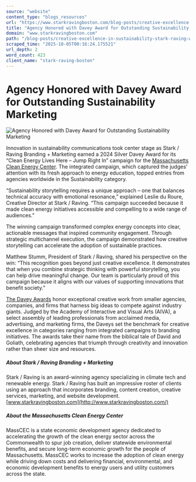 ```yaml
---
source: "website"
content_type: "blogs_resources"
url: "https://www.starkravingboston.com/blog-posts/creative-excellence-in-sustainability-stark-raving-wins-2024-davey-award"
title: "Agency Honored with Davey Award for Outstanding Sustainability Marketing"
domain: "www.starkravingboston.com"
path: "/blog-posts/creative-excellence-in-sustainability-stark-raving-wins-2024-davey-award"
scraped_time: "2025-10-05T00:16:24.175521"
url_depth: 2
word_count: 423
client_name: "stark-raving-boston"
---
```


# Agency Honored with Davey Award for Outstanding Sustainability Marketing

![Agency Honored with Davey Award for Outstanding Sustainability Marketing](https://cdn.prod.website-files.com/6852de2e552bb514abb3a0cd/68770c137e87167e0b0cad26_685d65f675c45191bd154df2_davey-awards.webp)

Innovation in sustainability communications took center stage as Stark / Raving Branding + Marketing earned a 2024 Silver Davey Award for its “Clean Energy Lives Here – Jump Right In” campaign for the [Massachusetts Clean Energy Center](https://www.masscec.com/). The integrated campaign, which captured the judges’ attention with its fresh approach to energy education, topped entries from agencies worldwide in the Sustainability category.

“Sustainability storytelling requires a unique approach – one that balances technical accuracy with emotional resonance,” explained Leslie du Roure, Creative Director at Stark / Raving. “This campaign succeeded because it made clean energy initiatives accessible and compelling to a wide range of audiences.”

The winning campaign transformed complex energy concepts into clear, actionable messages that inspired community engagement. Through strategic multichannel execution, the campaign demonstrated how creative storytelling can accelerate the adoption of sustainable practices.

Matthew Stumm, President of Stark / Raving, shared his perspective on the win: “This recognition goes beyond just creative excellence. It demonstrates that when you combine strategic thinking with powerful storytelling, you can help drive meaningful change. Our team is particularly proud of this campaign because it aligns with our values of supporting innovations that benefit society.”

[The Davey Awards](https://daveyawards.com/) honor exceptional creative work from smaller agencies, companies, and firms that harness big ideas to compete against industry giants. Judged by the Academy of Interactive and Visual Arts (AIVA), a select assembly of leading professionals from acclaimed media, advertising, and marketing firms, the Daveys set the benchmark for creative excellence in categories ranging from integrated campaigns to branding initiatives. The awards take their name from the biblical tale of David and Goliath, celebrating agencies that triumph through creativity and innovation rather than sheer size and resources.

##### **About Stark / Raving Branding + Marketing**

Stark / Raving is an award-winning agency specializing in climate tech and renewable energy. Stark / Raving has built an impressive roster of clients using an approach that incorporates branding, content creation, creative services, marketing, and website development. [www.starkravingboston.com](http://www.starkravingboston.com/)

##### **About the Massachusetts Clean Energy Center**

MassCEC is a state economic development agency dedicated to accelerating the growth of the clean energy sector across the Commonwealth to spur job creation, deliver statewide environmental benefits, and secure long-term economic growth for the people of Massachusetts. MassCEC works to increase the adoption of clean energy while driving down costs and delivering financial, environmental, and economic development benefits to energy users and utility customers across the state.